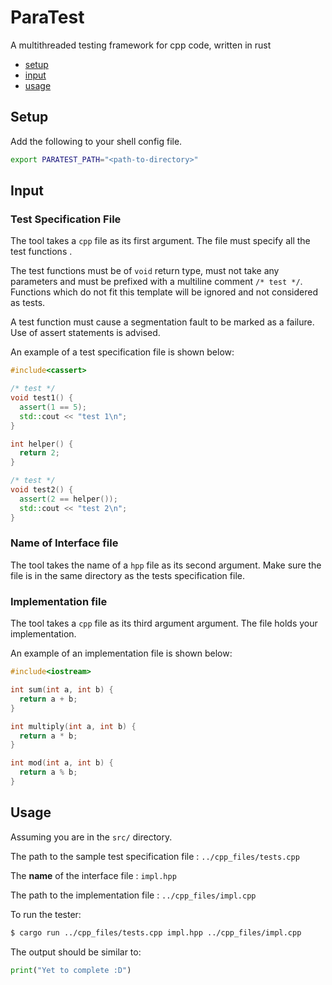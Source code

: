 # ParaTest
A multithreaded testing framework for cpp code, written in rust

- [setup](#Setup)
- [input](#Input)
- [usage](#Usage)

## Setup

Add the following to your shell config file.
```sh
export PARATEST_PATH="<path-to-directory>"
```

## Input

### Test Specification File

The tool takes a ```cpp``` file as its first argument. The file must specify all the test functions .

The test functions must be of ```void``` return type, must not take any parameters and must be prefixed with a multiline comment ```/* test */```. Functions which do not fit this template will be ignored and not considered as tests.

A test function must cause a segmentation fault to be marked as a failure. Use of assert statements is advised.

An example of a test specification file is shown below:

```cpp
#include<cassert>

/* test */
void test1() {
  assert(1 == 5);
  std::cout << "test 1\n";
}

int helper() {
  return 2;
}

/* test */
void test2() {
  assert(2 == helper());
  std::cout << "test 2\n";  
}
```
### Name of Interface file

The tool takes the name of a ```hpp``` file as its second argument.
Make sure the file is in the same directory as the tests specification file.

### Implementation file

The tool takes a ```cpp``` file as its third argument argument. The file holds your implementation.

An example of an implementation file is shown below:

```cpp
#include<iostream>

int sum(int a, int b) {
  return a + b;
}

int multiply(int a, int b) {
  return a * b;
}

int mod(int a, int b) {
  return a % b;
}

```

## Usage


Assuming you are in the ```src/``` directory.

The path to the sample test specification file : ```../cpp_files/tests.cpp```

The **name** of the interface file : ```impl.hpp```

The path to the implementation file : ```../cpp_files/impl.cpp```

To run the tester:

```sh
$ cargo run ../cpp_files/tests.cpp impl.hpp ../cpp_files/impl.cpp
```

The output should be similar to:

```python
print("Yet to complete :D")
```
